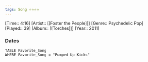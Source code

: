 ```yaml
---
tags: Song ⭐⭐⭐⭐ 
---
```

[Time:: 4:16]
[Artist:: [[Foster the People]]]
[Genre:: Psychedelic Pop]
[Played:: 39]
[Album:: [[Torches]]]
[Year:: 2011]
### Dates
````dataview
TABLE Favorite_Song
WHERE Favorite_Song = "Pumped Up Kicks"
````